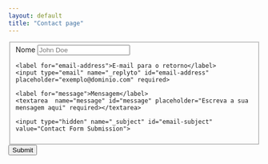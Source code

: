 ```yaml
---
layout: default
title: "Contact page"
---
```


<form id="fs-frm" name="simple-contact-form" accept-charset="utf-8" action="https://formspree.io/f/{form_id}" method="post">

  <fieldset id="fs-frm-inputs" action="https://formspree.io/f/xknenybo">
    <label for="full-name">Nome</label>
    <input type="text" name="name" id="full-name" placeholder="John Doe" required>

    <label for="email-address">E-mail para o retorno</label>
    <input type="email" name="_replyto" id="email-address" placeholder="exemplo@dominio.com" required>

    <label for="message">Mensagem</label>
    <textarea  name="message" id="message" placeholder="Escreva a sua mensagem aqui" required></textarea>

    <input type="hidden" name="_subject" id="email-subject" value="Contact Form Submission">
  </fieldset>

  <input type="submit" value="Submit">
</form>
